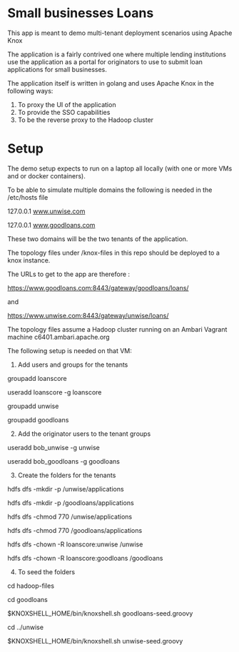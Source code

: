 # Small businesses Loans

This app is meant to demo multi-tenant deployment scenarios using Apache Knox

The application is a fairly contrived one where multiple lending institutions use the application as a
portal for originators to use to submit loan applications for small businesses.

The application itself is written in golang and uses Apache Knox in the following ways:

1. To proxy the UI of the application
2. To provide the SSO capabilities
3. To be the reverse proxy to the Hadoop cluster


# Setup

The demo setup expects to run on a laptop all locally (with one or more VMs and or docker containers).

To be able to simulate multiple domains the following is needed in the /etc/hosts file

127.0.0.1 www.unwise.com

127.0.0.1 www.goodloans.com

These two domains will be the two tenants of the application.

The topology files under /knox-files in this repo should be deployed to a knox instance.

The URLs to get to the app are therefore :

https://www.goodloans.com:8443/gateway/goodloans/loans/

and 

https://www.unwise.com:8443/gateway/unwise/loans/

The topology files assume a Hadoop cluster running on an Ambari Vagrant machine c6401.ambari.apache.org

The following setup is needed on that VM:

1. Add users and groups for the tenants

 groupadd loanscore

 useradd loanscore -g loanscore
 
 groupadd unwise

 groupadd goodloans


2. Add the originator users to the tenant groups

 useradd bob_unwise -g unwise

 useradd bob_goodloans -g goodloans

3. Create the folders for the tenants

hdfs dfs -mkdir -p /unwise/applications

hdfs dfs -mkdir -p /goodloans/applications

hdfs dfs -chmod 770 /unwise/applications

hdfs dfs -chmod 770 /goodloans/applications

hdfs dfs -chown -R loanscore:unwise /unwise

hdfs dfs -chown -R loanscore:goodloans /goodloans

4. To seed the folders 

cd hadoop-files

cd goodloans

$KNOXSHELL_HOME/bin/knoxshell.sh goodloans-seed.groovy

cd ../unwise

$KNOXSHELL_HOME/bin/knoxshell.sh unwise-seed.groovy 

